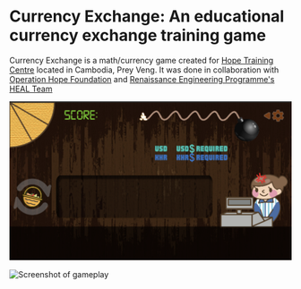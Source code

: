 # Currency Exchange: An educational currency exchange training game

Currency Exchange is a math/currency game created for [Hope Training Centre](https://ohf.org.sg/tjsss-programme-cambodia/) located in Cambodia, Prey Veng. It was done in collaboration with [Operation Hope Foundation](https://ohf.org.sg) and [Renaissance Engineering Programme's HEAL Team](http://www.ntu.edu.sg/rep/reclub/Pages/Humanitarian-Engineers-and-Leaders.aspx)

![Screenshot of game](Assets/Art/screenshot.png)

![Screenshot of gameplay](Assets/Art/DSC08873.JPG)
    
